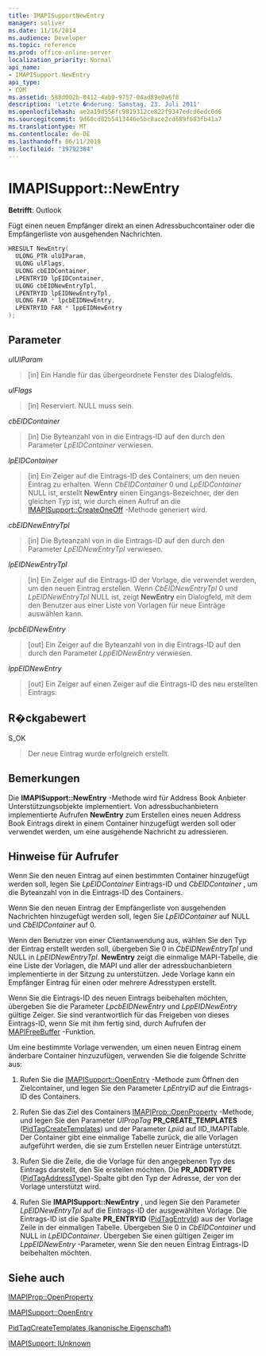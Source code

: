 ```yaml
---
title: IMAPISupportNewEntry
manager: soliver
ms.date: 11/16/2014
ms.audience: Developer
ms.topic: reference
ms.prod: office-online-server
localization_priority: Normal
api_name:
- IMAPISupport.NewEntry
api_type:
- COM
ms.assetid: 588d002b-8412-4ab9-9757-04ad89e0a6f8
description: 'Letzte �nderung: Samstag, 23. Juli 2011'
ms.openlocfilehash: ae2a19d556fc9819312ce822f9347edcd6edc0d6
ms.sourcegitcommit: 9d60cd82b5413446e5bc8ace2cd689f683fb41a7
ms.translationtype: MT
ms.contentlocale: de-DE
ms.lasthandoff: 06/11/2018
ms.locfileid: "19792384"
---
```

# <a name="imapisupportnewentry"></a>IMAPISupport::NewEntry

  
  
**Betrifft**: Outlook 
  
Fügt einen neuen Empfänger direkt an einen Adressbuchcontainer oder die Empfängerliste von ausgehenden Nachrichten.
  
```cpp
HRESULT NewEntry(
  ULONG_PTR ulUIParam,
  ULONG ulFlags,
  ULONG cbEIDContainer,
  LPENTRYID lpEIDContainer,
  ULONG cbEIDNewEntryTpl,
  LPENTRYID lpEIDNewEntryTpl,
  ULONG FAR * lpcbEIDNewEntry,
  LPENTRYID FAR * lppEIDNewEntry
);
```

## <a name="parameters"></a>Parameter

 _ulUIParam_
  
> [in] Ein Handle für das übergeordnete Fenster des Dialogfelds.
    
 _ulFlags_
  
> [in] Reserviert. NULL muss sein.
    
 _cbEIDContainer_
  
> [in] Die Byteanzahl von in die Eintrags-ID auf den durch den Parameter _LpEIDContainer_ verwiesen. 
    
 _lpEIDContainer_
  
> [in] Ein Zeiger auf die Eintrags-ID des Containers, um den neuen Eintrag zu erhalten. Wenn _CbEIDContainer_ 0 und _LpEIDContainer_ NULL ist, erstellt **NewEntry** einen Eingangs-Bezeichner, der den gleichen Typ ist, wie durch einen Aufruf an die [IMAPISupport::CreateOneOff](imapisupport-createoneoff.md) -Methode generiert wird. 
    
 _cbEIDNewEntryTpl_
  
> [in] Die Byteanzahl von in die Eintrags-ID auf den durch den Parameter _LpEIDNewEntryTpl_ verwiesen. 
    
 _lpEIDNewEntryTpl_
  
> [in] Ein Zeiger auf die Eintrags-ID der Vorlage, die verwendet werden, um den neuen Eintrag erstellen. Wenn _CbEIDNewEntryTpl_ 0 und _LpEIDNewEntryTpl_ NULL ist, zeigt **NewEntry** ein Dialogfeld, mit dem den Benutzer aus einer Liste von Vorlagen für neue Einträge auswählen kann. 
    
 _lpcbEIDNewEntry_
  
> [out] Ein Zeiger auf die Byteanzahl von in die Eintrags-ID auf den durch den Parameter _LppEIDNewEntry_ verwiesen. 
    
 _lppEIDNewEntry_
  
> [out] Ein Zeiger auf einen Zeiger auf die Eintrags-ID des neu erstellten Eintrags.
    
## <a name="return-value"></a>R�ckgabewert

S_OK 
  
> Der neue Eintrag wurde erfolgreich erstellt.
    
## <a name="remarks"></a>Bemerkungen

Die **IMAPISupport::NewEntry** -Methode wird für Address Book Anbieter Unterstützungsobjekte implementiert. Von adressbuchanbietern implementierte Aufrufen **NewEntry** zum Erstellen eines neuen Address Book Eintrags direkt in einem Container hinzugefügt werden soll oder verwendet werden, um eine ausgehende Nachricht zu adressieren. 
  
## <a name="notes-to-callers"></a>Hinweise für Aufrufer

Wenn Sie den neuen Eintrag auf einen bestimmten Container hinzugefügt werden soll, legen Sie _LpEIDContainer_ Eintrags-ID und _CbEIDContainer_ , um die Byteanzahl von in die Eintrags-ID des Containers. 
  
Wenn Sie den neuen Eintrag der Empfängerliste von ausgehenden Nachrichten hinzugefügt werden soll, legen Sie _LpEIDContainer_ auf NULL und _CbEIDContainer_ auf 0. 
  
Wenn den Benutzer von einer Clientanwendung aus, wählen Sie den Typ der Eintrag erstellt werden soll, übergeben Sie 0 in _CbEIDNewEntryTpl_ und NULL in _LpEIDNewEntryTpl_. **NewEntry** zeigt die einmalige MAPI-Tabelle, die eine Liste der Vorlagen, die MAPI und aller der adressbuchanbietern implementierte in der Sitzung zu unterstützen. Jede Vorlage kann ein Empfänger Eintrag für einen oder mehrere Adresstypen erstellt. 
  
Wenn Sie die Eintrags-ID des neuen Eintrags beibehalten möchten, übergeben Sie die Parameter _LpcbEIDNewEntry_ und _LppEIDNewEntry_ gültige Zeiger. Sie sind verantwortlich für das Freigeben von dieses Eintrags-ID, wenn Sie mit ihm fertig sind, durch Aufrufen der [MAPIFreeBuffer](mapifreebuffer.md) -Funktion. 
  
Um eine bestimmte Vorlage verwenden, um einen neuen Eintrag einem änderbare Container hinzuzufügen, verwenden Sie die folgende Schritte aus:
  
1. Rufen Sie die [IMAPISupport::OpenEntry](imapisupport-openentry.md) -Methode zum Öffnen den Zielcontainer, und legen Sie den Parameter _LpEntryID_ auf die Eintrags-ID des Containers. 
    
2. Rufen Sie das Ziel des Containers [IMAPIProp::OpenProperty](imapiprop-openproperty.md) -Methode, und legen Sie den Parameter _UlPropTag_ **PR_CREATE_TEMPLATES** ([PidTagCreateTemplates](pidtagcreatetemplates-canonical-property.md)) und der Parameter _Lpiid_ auf IID_IMAPITable. Der Container gibt eine einmalige Tabelle zurück, die alle Vorlagen aufgeführt werden, die sie zum Erstellen neuer Einträge unterstützt. 
    
3. Rufen Sie die Zeile, die die Vorlage für den angegebenen Typ des Eintrags darstellt, den Sie erstellen möchten. Die **PR_ADDRTYPE** ([PidTagAddressType](pidtagaddresstype-canonical-property.md))-Spalte gibt den Typ der Adresse, der von der Vorlage unterstützt wird. 
    
4. Rufen Sie **IMAPISupport::NewEntry** , und legen Sie den Parameter _LpEIDNewEntryTpl_ auf die Eintrags-ID der ausgewählten Vorlage. Die Eintrags-ID ist die Spalte **PR_ENTRYID** ([PidTagEntryId](pidtagentryid-canonical-property.md)) aus der Vorlage Zeile in der einmaligen Tabelle. Übergeben Sie 0 in _CbEIDContainer_ und NULL in _LpEIDContainer_. Übergeben Sie einen gültigen Zeiger im _LppEIDNewEntry_ -Parameter, wenn Sie den neuen Eintrag Eintrags-ID beibehalten möchten. 
    
## <a name="see-also"></a>Siehe auch



[IMAPIProp::OpenProperty](imapiprop-openproperty.md)
  
[IMAPISupport::OpenEntry](imapisupport-openentry.md)
  
[PidTagCreateTemplates (kanonische Eigenschaft)](pidtagcreatetemplates-canonical-property.md)
  
[IMAPISupport: IUnknown](imapisupportiunknown.md)

